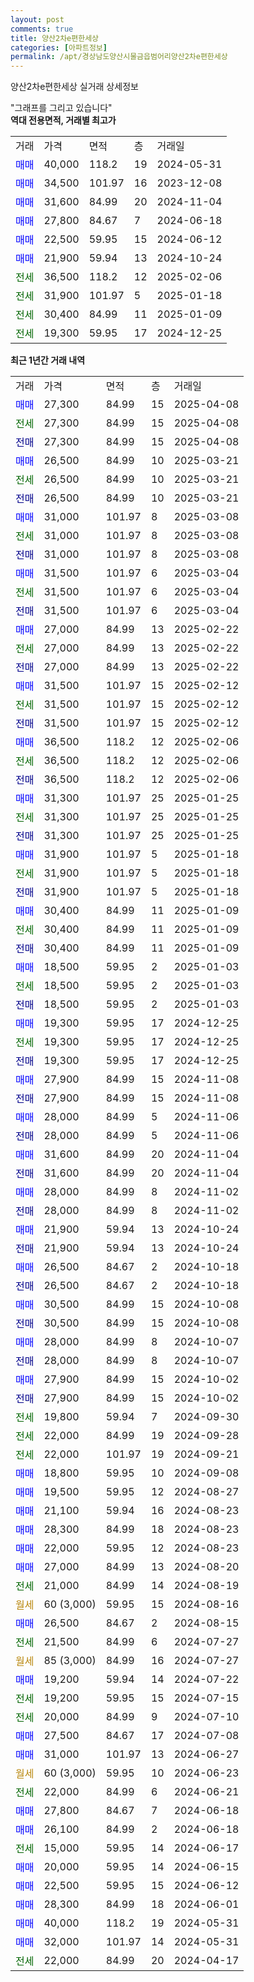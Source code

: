 ```yaml
---
layout: post
comments: true
title: 양산2차e편한세상
categories: [아파트정보]
permalink: /apt/경상남도양산시물금읍범어리양산2차e편한세상
---
```


양산2차e편한세상 실거래 상세정보

<script type="text/javascript">
  google.charts.load('current', {'packages':['line', 'corechart']});
  google.charts.setOnLoadCallback(drawChart);

  function drawChart() {
    var data = new google.visualization.DataTable();
    data.addColumn('date', '거래일');
    data.addColumn('number', "매매");
    data.addColumn('number', "전세");
    data.addColumn('number', "전매");

    data.addRows([[new Date(Date.parse("2025-04-08")), 27300, null, null], [new Date(Date.parse("2025-04-08")), null, 27300, null], [new Date(Date.parse("2025-04-08")), null, null, 27300], [new Date(Date.parse("2025-03-21")), 26500, null, null], [new Date(Date.parse("2025-03-21")), null, 26500, null], [new Date(Date.parse("2025-03-21")), null, null, 26500], [new Date(Date.parse("2025-03-08")), 31000, null, null], [new Date(Date.parse("2025-03-08")), null, 31000, null], [new Date(Date.parse("2025-03-08")), null, null, 31000], [new Date(Date.parse("2025-03-04")), 31500, null, null], [new Date(Date.parse("2025-03-04")), null, 31500, null], [new Date(Date.parse("2025-03-04")), null, null, 31500], [new Date(Date.parse("2025-02-22")), 27000, null, null], [new Date(Date.parse("2025-02-22")), null, 27000, null], [new Date(Date.parse("2025-02-22")), null, null, 27000], [new Date(Date.parse("2025-02-12")), 31500, null, null], [new Date(Date.parse("2025-02-12")), null, 31500, null], [new Date(Date.parse("2025-02-12")), null, null, 31500], [new Date(Date.parse("2025-02-06")), 36500, null, null], [new Date(Date.parse("2025-02-06")), null, 36500, null], [new Date(Date.parse("2025-02-06")), null, null, 36500], [new Date(Date.parse("2025-01-25")), 31300, null, null], [new Date(Date.parse("2025-01-25")), null, 31300, null], [new Date(Date.parse("2025-01-25")), null, null, 31300], [new Date(Date.parse("2025-01-18")), 31900, null, null], [new Date(Date.parse("2025-01-18")), null, 31900, null], [new Date(Date.parse("2025-01-18")), null, null, 31900], [new Date(Date.parse("2025-01-09")), 30400, null, null], [new Date(Date.parse("2025-01-09")), null, 30400, null], [new Date(Date.parse("2025-01-09")), null, null, 30400], [new Date(Date.parse("2025-01-03")), 18500, null, null], [new Date(Date.parse("2025-01-03")), null, 18500, null], [new Date(Date.parse("2025-01-03")), null, null, 18500], [new Date(Date.parse("2024-12-25")), 19300, null, null], [new Date(Date.parse("2024-12-25")), null, 19300, null], [new Date(Date.parse("2024-12-25")), null, null, 19300], [new Date(Date.parse("2024-11-08")), 27900, null, null], [new Date(Date.parse("2024-11-08")), null, null, 27900], [new Date(Date.parse("2024-11-06")), 28000, null, null], [new Date(Date.parse("2024-11-06")), null, null, 28000], [new Date(Date.parse("2024-11-04")), 31600, null, null], [new Date(Date.parse("2024-11-04")), null, null, 31600], [new Date(Date.parse("2024-11-02")), 28000, null, null], [new Date(Date.parse("2024-11-02")), null, null, 28000], [new Date(Date.parse("2024-10-24")), 21900, null, null], [new Date(Date.parse("2024-10-24")), null, null, 21900], [new Date(Date.parse("2024-10-18")), 26500, null, null], [new Date(Date.parse("2024-10-18")), null, null, 26500], [new Date(Date.parse("2024-10-08")), 30500, null, null], [new Date(Date.parse("2024-10-08")), null, null, 30500], [new Date(Date.parse("2024-10-07")), 28000, null, null], [new Date(Date.parse("2024-10-07")), null, null, 28000], [new Date(Date.parse("2024-10-02")), 27900, null, null], [new Date(Date.parse("2024-10-02")), null, null, 27900], [new Date(Date.parse("2024-09-30")), null, 19800, null], [new Date(Date.parse("2024-09-28")), null, 22000, null], [new Date(Date.parse("2024-09-21")), null, 22000, null], [new Date(Date.parse("2024-09-08")), 18800, null, null], [new Date(Date.parse("2024-08-27")), 19500, null, null], [new Date(Date.parse("2024-08-23")), 21100, null, null], [new Date(Date.parse("2024-08-23")), 28300, null, null], [new Date(Date.parse("2024-08-23")), 22000, null, null], [new Date(Date.parse("2024-08-20")), 27000, null, null], [new Date(Date.parse("2024-08-19")), null, 21000, null], [new Date(Date.parse("2024-08-16")), null, null, null], [new Date(Date.parse("2024-08-15")), 26500, null, null], [new Date(Date.parse("2024-07-27")), null, 21500, null], [new Date(Date.parse("2024-07-27")), null, null, null], [new Date(Date.parse("2024-07-22")), 19200, null, null], [new Date(Date.parse("2024-07-15")), null, 19200, null], [new Date(Date.parse("2024-07-10")), null, 20000, null], [new Date(Date.parse("2024-07-08")), 27500, null, null], [new Date(Date.parse("2024-06-27")), 31000, null, null], [new Date(Date.parse("2024-06-23")), null, null, null], [new Date(Date.parse("2024-06-21")), null, 22000, null], [new Date(Date.parse("2024-06-18")), 27800, null, null], [new Date(Date.parse("2024-06-18")), 26100, null, null], [new Date(Date.parse("2024-06-17")), null, 15000, null], [new Date(Date.parse("2024-06-15")), 20000, null, null], [new Date(Date.parse("2024-06-12")), 22500, null, null], [new Date(Date.parse("2024-06-01")), 28300, null, null], [new Date(Date.parse("2024-05-31")), 40000, null, null], [new Date(Date.parse("2024-05-31")), 32000, null, null], [new Date(Date.parse("2024-04-17")), null, 22000, null]]);

    var options = {
      hAxis: {
        format: 'yyyy/MM/dd'
      },    
      lineWidth: 0,
      pointsVisible: true,    
      title: '최근 1년간 유형별 실거래가 분포',
      legend: { position: 'bottom' }
    };

    var formatter = new google.visualization.NumberFormat({pattern:'###,###'} );
    formatter.format(data, 1);
    formatter.format(data, 2);
    
    setTimeout(function() {
        var chart = new google.visualization.LineChart(document.getElementById('columnchart_material'));
        chart.draw(data, (options));
        document.getElementById('loading').style.display = 'none';
    }, 200);
  }
</script>


<div id="loading" style="z-index:20; display: block; margin-left: 0px">"그래프를 그리고 있습니다"</div>
<div id="columnchart_material" style="width: 95%; margin-left: 0px; display: block"></div>
<!-- contents start -->
<b>역대 전용면적, 거래별 최고가</b>
<table class="sortable">
    <tr>
      <td>거래</td>
      <td>가격</td>
      <td>면적</td>
      <td>층</td>
      <td>거래일</td>
    </tr>
        <tr>
          <td><a style="color: blue">매매</a></td>
          <td>40,000</td>
          <td>118.2</td>
          <td>19</td>
          <td>2024-05-31</td>
        </tr>            <tr>
          <td><a style="color: blue">매매</a></td>
          <td>34,500</td>
          <td>101.97</td>
          <td>16</td>
          <td>2023-12-08</td>
        </tr>            <tr>
          <td><a style="color: blue">매매</a></td>
          <td>31,600</td>
          <td>84.99</td>
          <td>20</td>
          <td>2024-11-04</td>
        </tr>            <tr>
          <td><a style="color: blue">매매</a></td>
          <td>27,800</td>
          <td>84.67</td>
          <td>7</td>
          <td>2024-06-18</td>
        </tr>            <tr>
          <td><a style="color: blue">매매</a></td>
          <td>22,500</td>
          <td>59.95</td>
          <td>15</td>
          <td>2024-06-12</td>
        </tr>            <tr>
          <td><a style="color: blue">매매</a></td>
          <td>21,900</td>
          <td>59.94</td>
          <td>13</td>
          <td>2024-10-24</td>
        </tr>        
        <tr>
              <td><a style="color: darkgreen">전세</a></td>
              <td>36,500</td>
              <td>118.2</td>
              <td>12</td>
              <td>2025-02-06</td>
            </tr>            <tr>
              <td><a style="color: darkgreen">전세</a></td>
              <td>31,900</td>
              <td>101.97</td>
              <td>5</td>
              <td>2025-01-18</td>
            </tr>            <tr>
              <td><a style="color: darkgreen">전세</a></td>
              <td>30,400</td>
              <td>84.99</td>
              <td>11</td>
              <td>2025-01-09</td>
            </tr>            <tr>
              <td><a style="color: darkgreen">전세</a></td>
              <td>19,300</td>
              <td>59.95</td>
              <td>17</td>
              <td>2024-12-25</td>
            </tr>        
    
</table>

<b>최근 1년간 거래 내역</b>

<table class="sortable">
    <tr>
      <td>거래</td>
      <td>가격</td>
      <td>면적</td>
      <td>층</td>
      <td>거래일</td>
    </tr>
    <tr>
      <td><a style="color: blue">매매</a></td>
      <td>27,300</td>
      <td>84.99</td>
      <td>15</td>
      <td>2025-04-08</td>
    </tr>          <tr>
      <td><a style="color: darkgreen">전세</a></td>
      <td>27,300</td>
      <td>84.99</td>
      <td>15</td>
      <td>2025-04-08</td>
    </tr>          <tr>
      <td><a style="color: darkblue">전매</a></td>
      <td>27,300</td>
      <td>84.99</td>
      <td>15</td>
      <td>2025-04-08</td>
    </tr>          <tr>
      <td><a style="color: blue">매매</a></td>
      <td>26,500</td>
      <td>84.99</td>
      <td>10</td>
      <td>2025-03-21</td>
    </tr>          <tr>
      <td><a style="color: darkgreen">전세</a></td>
      <td>26,500</td>
      <td>84.99</td>
      <td>10</td>
      <td>2025-03-21</td>
    </tr>          <tr>
      <td><a style="color: darkblue">전매</a></td>
      <td>26,500</td>
      <td>84.99</td>
      <td>10</td>
      <td>2025-03-21</td>
    </tr>          <tr>
      <td><a style="color: blue">매매</a></td>
      <td>31,000</td>
      <td>101.97</td>
      <td>8</td>
      <td>2025-03-08</td>
    </tr>          <tr>
      <td><a style="color: darkgreen">전세</a></td>
      <td>31,000</td>
      <td>101.97</td>
      <td>8</td>
      <td>2025-03-08</td>
    </tr>          <tr>
      <td><a style="color: darkblue">전매</a></td>
      <td>31,000</td>
      <td>101.97</td>
      <td>8</td>
      <td>2025-03-08</td>
    </tr>          <tr>
      <td><a style="color: blue">매매</a></td>
      <td>31,500</td>
      <td>101.97</td>
      <td>6</td>
      <td>2025-03-04</td>
    </tr>          <tr>
      <td><a style="color: darkgreen">전세</a></td>
      <td>31,500</td>
      <td>101.97</td>
      <td>6</td>
      <td>2025-03-04</td>
    </tr>          <tr>
      <td><a style="color: darkblue">전매</a></td>
      <td>31,500</td>
      <td>101.97</td>
      <td>6</td>
      <td>2025-03-04</td>
    </tr>          <tr>
      <td><a style="color: blue">매매</a></td>
      <td>27,000</td>
      <td>84.99</td>
      <td>13</td>
      <td>2025-02-22</td>
    </tr>          <tr>
      <td><a style="color: darkgreen">전세</a></td>
      <td>27,000</td>
      <td>84.99</td>
      <td>13</td>
      <td>2025-02-22</td>
    </tr>          <tr>
      <td><a style="color: darkblue">전매</a></td>
      <td>27,000</td>
      <td>84.99</td>
      <td>13</td>
      <td>2025-02-22</td>
    </tr>          <tr>
      <td><a style="color: blue">매매</a></td>
      <td>31,500</td>
      <td>101.97</td>
      <td>15</td>
      <td>2025-02-12</td>
    </tr>          <tr>
      <td><a style="color: darkgreen">전세</a></td>
      <td>31,500</td>
      <td>101.97</td>
      <td>15</td>
      <td>2025-02-12</td>
    </tr>          <tr>
      <td><a style="color: darkblue">전매</a></td>
      <td>31,500</td>
      <td>101.97</td>
      <td>15</td>
      <td>2025-02-12</td>
    </tr>          <tr>
      <td><a style="color: blue">매매</a></td>
      <td>36,500</td>
      <td>118.2</td>
      <td>12</td>
      <td>2025-02-06</td>
    </tr>          <tr>
      <td><a style="color: darkgreen">전세</a></td>
      <td>36,500</td>
      <td>118.2</td>
      <td>12</td>
      <td>2025-02-06</td>
    </tr>          <tr>
      <td><a style="color: darkblue">전매</a></td>
      <td>36,500</td>
      <td>118.2</td>
      <td>12</td>
      <td>2025-02-06</td>
    </tr>          <tr>
      <td><a style="color: blue">매매</a></td>
      <td>31,300</td>
      <td>101.97</td>
      <td>25</td>
      <td>2025-01-25</td>
    </tr>          <tr>
      <td><a style="color: darkgreen">전세</a></td>
      <td>31,300</td>
      <td>101.97</td>
      <td>25</td>
      <td>2025-01-25</td>
    </tr>          <tr>
      <td><a style="color: darkblue">전매</a></td>
      <td>31,300</td>
      <td>101.97</td>
      <td>25</td>
      <td>2025-01-25</td>
    </tr>          <tr>
      <td><a style="color: blue">매매</a></td>
      <td>31,900</td>
      <td>101.97</td>
      <td>5</td>
      <td>2025-01-18</td>
    </tr>          <tr>
      <td><a style="color: darkgreen">전세</a></td>
      <td>31,900</td>
      <td>101.97</td>
      <td>5</td>
      <td>2025-01-18</td>
    </tr>          <tr>
      <td><a style="color: darkblue">전매</a></td>
      <td>31,900</td>
      <td>101.97</td>
      <td>5</td>
      <td>2025-01-18</td>
    </tr>          <tr>
      <td><a style="color: blue">매매</a></td>
      <td>30,400</td>
      <td>84.99</td>
      <td>11</td>
      <td>2025-01-09</td>
    </tr>          <tr>
      <td><a style="color: darkgreen">전세</a></td>
      <td>30,400</td>
      <td>84.99</td>
      <td>11</td>
      <td>2025-01-09</td>
    </tr>          <tr>
      <td><a style="color: darkblue">전매</a></td>
      <td>30,400</td>
      <td>84.99</td>
      <td>11</td>
      <td>2025-01-09</td>
    </tr>          <tr>
      <td><a style="color: blue">매매</a></td>
      <td>18,500</td>
      <td>59.95</td>
      <td>2</td>
      <td>2025-01-03</td>
    </tr>          <tr>
      <td><a style="color: darkgreen">전세</a></td>
      <td>18,500</td>
      <td>59.95</td>
      <td>2</td>
      <td>2025-01-03</td>
    </tr>          <tr>
      <td><a style="color: darkblue">전매</a></td>
      <td>18,500</td>
      <td>59.95</td>
      <td>2</td>
      <td>2025-01-03</td>
    </tr>          <tr>
      <td><a style="color: blue">매매</a></td>
      <td>19,300</td>
      <td>59.95</td>
      <td>17</td>
      <td>2024-12-25</td>
    </tr>          <tr>
      <td><a style="color: darkgreen">전세</a></td>
      <td>19,300</td>
      <td>59.95</td>
      <td>17</td>
      <td>2024-12-25</td>
    </tr>          <tr>
      <td><a style="color: darkblue">전매</a></td>
      <td>19,300</td>
      <td>59.95</td>
      <td>17</td>
      <td>2024-12-25</td>
    </tr>          <tr>
      <td><a style="color: blue">매매</a></td>
      <td>27,900</td>
      <td>84.99</td>
      <td>15</td>
      <td>2024-11-08</td>
    </tr>          <tr>
      <td><a style="color: darkblue">전매</a></td>
      <td>27,900</td>
      <td>84.99</td>
      <td>15</td>
      <td>2024-11-08</td>
    </tr>          <tr>
      <td><a style="color: blue">매매</a></td>
      <td>28,000</td>
      <td>84.99</td>
      <td>5</td>
      <td>2024-11-06</td>
    </tr>          <tr>
      <td><a style="color: darkblue">전매</a></td>
      <td>28,000</td>
      <td>84.99</td>
      <td>5</td>
      <td>2024-11-06</td>
    </tr>          <tr>
      <td><a style="color: blue">매매</a></td>
      <td>31,600</td>
      <td>84.99</td>
      <td>20</td>
      <td>2024-11-04</td>
    </tr>          <tr>
      <td><a style="color: darkblue">전매</a></td>
      <td>31,600</td>
      <td>84.99</td>
      <td>20</td>
      <td>2024-11-04</td>
    </tr>          <tr>
      <td><a style="color: blue">매매</a></td>
      <td>28,000</td>
      <td>84.99</td>
      <td>8</td>
      <td>2024-11-02</td>
    </tr>          <tr>
      <td><a style="color: darkblue">전매</a></td>
      <td>28,000</td>
      <td>84.99</td>
      <td>8</td>
      <td>2024-11-02</td>
    </tr>          <tr>
      <td><a style="color: blue">매매</a></td>
      <td>21,900</td>
      <td>59.94</td>
      <td>13</td>
      <td>2024-10-24</td>
    </tr>          <tr>
      <td><a style="color: darkblue">전매</a></td>
      <td>21,900</td>
      <td>59.94</td>
      <td>13</td>
      <td>2024-10-24</td>
    </tr>          <tr>
      <td><a style="color: blue">매매</a></td>
      <td>26,500</td>
      <td>84.67</td>
      <td>2</td>
      <td>2024-10-18</td>
    </tr>          <tr>
      <td><a style="color: darkblue">전매</a></td>
      <td>26,500</td>
      <td>84.67</td>
      <td>2</td>
      <td>2024-10-18</td>
    </tr>          <tr>
      <td><a style="color: blue">매매</a></td>
      <td>30,500</td>
      <td>84.99</td>
      <td>15</td>
      <td>2024-10-08</td>
    </tr>          <tr>
      <td><a style="color: darkblue">전매</a></td>
      <td>30,500</td>
      <td>84.99</td>
      <td>15</td>
      <td>2024-10-08</td>
    </tr>          <tr>
      <td><a style="color: blue">매매</a></td>
      <td>28,000</td>
      <td>84.99</td>
      <td>8</td>
      <td>2024-10-07</td>
    </tr>          <tr>
      <td><a style="color: darkblue">전매</a></td>
      <td>28,000</td>
      <td>84.99</td>
      <td>8</td>
      <td>2024-10-07</td>
    </tr>          <tr>
      <td><a style="color: blue">매매</a></td>
      <td>27,900</td>
      <td>84.99</td>
      <td>15</td>
      <td>2024-10-02</td>
    </tr>          <tr>
      <td><a style="color: darkblue">전매</a></td>
      <td>27,900</td>
      <td>84.99</td>
      <td>15</td>
      <td>2024-10-02</td>
    </tr>          <tr>
      <td><a style="color: darkgreen">전세</a></td>
      <td>19,800</td>
      <td>59.94</td>
      <td>7</td>
      <td>2024-09-30</td>
    </tr>          <tr>
      <td><a style="color: darkgreen">전세</a></td>
      <td>22,000</td>
      <td>84.99</td>
      <td>19</td>
      <td>2024-09-28</td>
    </tr>          <tr>
      <td><a style="color: darkgreen">전세</a></td>
      <td>22,000</td>
      <td>101.97</td>
      <td>19</td>
      <td>2024-09-21</td>
    </tr>          <tr>
      <td><a style="color: blue">매매</a></td>
      <td>18,800</td>
      <td>59.95</td>
      <td>10</td>
      <td>2024-09-08</td>
    </tr>          <tr>
      <td><a style="color: blue">매매</a></td>
      <td>19,500</td>
      <td>59.95</td>
      <td>12</td>
      <td>2024-08-27</td>
    </tr>          <tr>
      <td><a style="color: blue">매매</a></td>
      <td>21,100</td>
      <td>59.94</td>
      <td>16</td>
      <td>2024-08-23</td>
    </tr>          <tr>
      <td><a style="color: blue">매매</a></td>
      <td>28,300</td>
      <td>84.99</td>
      <td>18</td>
      <td>2024-08-23</td>
    </tr>          <tr>
      <td><a style="color: blue">매매</a></td>
      <td>22,000</td>
      <td>59.95</td>
      <td>12</td>
      <td>2024-08-23</td>
    </tr>          <tr>
      <td><a style="color: blue">매매</a></td>
      <td>27,000</td>
      <td>84.99</td>
      <td>13</td>
      <td>2024-08-20</td>
    </tr>          <tr>
      <td><a style="color: darkgreen">전세</a></td>
      <td>21,000</td>
      <td>84.99</td>
      <td>14</td>
      <td>2024-08-19</td>
    </tr>          <tr>
      <td><a style="color: darkgoldenrod">월세</a></td>
      <td>60 (3,000)</td>
      <td>59.95</td>
      <td>15</td>
      <td>2024-08-16</td>
    </tr>          <tr>
      <td><a style="color: blue">매매</a></td>
      <td>26,500</td>
      <td>84.67</td>
      <td>2</td>
      <td>2024-08-15</td>
    </tr>          <tr>
      <td><a style="color: darkgreen">전세</a></td>
      <td>21,500</td>
      <td>84.99</td>
      <td>6</td>
      <td>2024-07-27</td>
    </tr>          <tr>
      <td><a style="color: darkgoldenrod">월세</a></td>
      <td>85 (3,000)</td>
      <td>84.99</td>
      <td>16</td>
      <td>2024-07-27</td>
    </tr>          <tr>
      <td><a style="color: blue">매매</a></td>
      <td>19,200</td>
      <td>59.94</td>
      <td>14</td>
      <td>2024-07-22</td>
    </tr>          <tr>
      <td><a style="color: darkgreen">전세</a></td>
      <td>19,200</td>
      <td>59.95</td>
      <td>15</td>
      <td>2024-07-15</td>
    </tr>          <tr>
      <td><a style="color: darkgreen">전세</a></td>
      <td>20,000</td>
      <td>84.99</td>
      <td>9</td>
      <td>2024-07-10</td>
    </tr>          <tr>
      <td><a style="color: blue">매매</a></td>
      <td>27,500</td>
      <td>84.67</td>
      <td>17</td>
      <td>2024-07-08</td>
    </tr>          <tr>
      <td><a style="color: blue">매매</a></td>
      <td>31,000</td>
      <td>101.97</td>
      <td>13</td>
      <td>2024-06-27</td>
    </tr>          <tr>
      <td><a style="color: darkgoldenrod">월세</a></td>
      <td>60 (3,000)</td>
      <td>59.95</td>
      <td>10</td>
      <td>2024-06-23</td>
    </tr>          <tr>
      <td><a style="color: darkgreen">전세</a></td>
      <td>22,000</td>
      <td>84.99</td>
      <td>6</td>
      <td>2024-06-21</td>
    </tr>          <tr>
      <td><a style="color: blue">매매</a></td>
      <td>27,800</td>
      <td>84.67</td>
      <td>7</td>
      <td>2024-06-18</td>
    </tr>          <tr>
      <td><a style="color: blue">매매</a></td>
      <td>26,100</td>
      <td>84.99</td>
      <td>2</td>
      <td>2024-06-18</td>
    </tr>          <tr>
      <td><a style="color: darkgreen">전세</a></td>
      <td>15,000</td>
      <td>59.95</td>
      <td>14</td>
      <td>2024-06-17</td>
    </tr>          <tr>
      <td><a style="color: blue">매매</a></td>
      <td>20,000</td>
      <td>59.95</td>
      <td>14</td>
      <td>2024-06-15</td>
    </tr>          <tr>
      <td><a style="color: blue">매매</a></td>
      <td>22,500</td>
      <td>59.95</td>
      <td>15</td>
      <td>2024-06-12</td>
    </tr>          <tr>
      <td><a style="color: blue">매매</a></td>
      <td>28,300</td>
      <td>84.99</td>
      <td>18</td>
      <td>2024-06-01</td>
    </tr>          <tr>
      <td><a style="color: blue">매매</a></td>
      <td>40,000</td>
      <td>118.2</td>
      <td>19</td>
      <td>2024-05-31</td>
    </tr>          <tr>
      <td><a style="color: blue">매매</a></td>
      <td>32,000</td>
      <td>101.97</td>
      <td>14</td>
      <td>2024-05-31</td>
    </tr>          <tr>
      <td><a style="color: darkgreen">전세</a></td>
      <td>22,000</td>
      <td>84.99</td>
      <td>20</td>
      <td>2024-04-17</td>
    </tr>      </table>
<!-- contents end -->    

